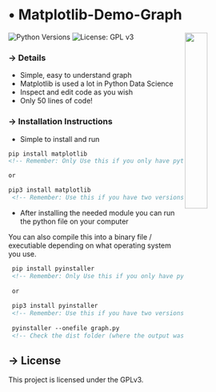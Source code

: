 <!-- MAIN TITLE -->
# • Matplotlib-Demo-Graph

<!-- GRAPH PICTURE -->
  <img align="right" src="https://i.imgur.com/QeJSlmA.png" width=30%>

<!-- BADGES -->
  ![Python Versions](https://img.shields.io/badge/python-3.6%20%7C%203.7-blue?style=flat-square)
  ![License: GPL v3](https://img.shields.io/badge/License-GPLv3-blue.svg?style=flat-square)
  
<!-- KEY INFORMATION HEADER -->
### →  Details
  * Simple, easy to understand graph
  * Matplotlib is used a lot in Python Data Science
  * Inspect and edit code as you wish
  * Only 50 lines of code!
  
<!-- INSTALLATION HEADER -->
### →  Installation Instructions
  * Simple to install and run
  
  ```markdown
  pip install matplotlib
  <!-- Remember: Only Use this if you only have python 3 installed. -->
  
  or 
  
  pip3 install matplotlib
   <!-- Remember: Use this if you have two versions of python and / or you have python 2 and python 3. -->
  ```
  
   * After installing the needed module you can run the python file on your computer
   
   You can also compile this into a binary file / executiable depending on what operating system you use.
   
   ```markdown
    pip install pyinstaller
    <!-- Remember: Only Use this if you only have python 3 installed. -->
    
    or
    
    pip3 install pyinstaller
    <!-- Remember: Use this if you have two versions of python and / or you have python 2 and python 3. -->
    
    pyinstaller --onefile graph.py
    <!-- Check the dist folder (where the output was) and you will find a exe / binary depending on what operating system you use. -->
   ```
   
<!-- LICENSE INFO -->
## → License

  This project is licensed under the GPLv3.

